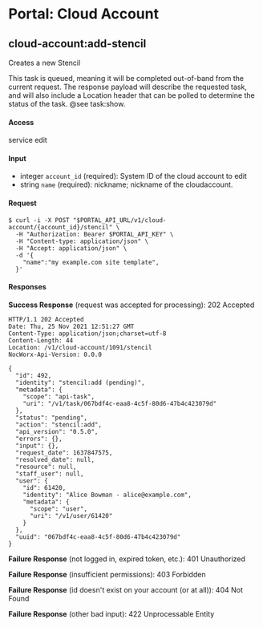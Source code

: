 # Portal: Cloud Account

## cloud-account:add-stencil
Creates a new Stencil

This task is queued, meaning it will be completed out-of-band from the current request. The response payload will describe the requested task, and will also include a Location header that can be polled to determine the status of the task. @see task:show.

#### Access
service edit

#### Input
- integer `account_id` (required): System ID of the cloud account to edit
- string `name` (required): nickname; nickname of the cloudaccount.

#### Request
```
$ curl -i -X POST "$PORTAL_API_URL/v1/cloud-account/{account_id}/stencil" \
  -H "Authorization: Bearer $PORTAL_API_KEY" \
  -H "Content-type: application/json" \
  -H "Accept: application/json" \
  -d '{
    "name":"my example.com site template",
  }'
```

#### Responses
**Success Response** (request was accepted for processing): 202 Accepted
```
HTTP/1.1 202 Accepted
Date: Thu, 25 Nov 2021 12:51:27 GMT
Content-Type: application/json;charset=utf-8
Content-Length: 44
Location: /v1/cloud-account/1091/stencil
NocWorx-Api-Version: 0.0.0

{
  "id": 492,
  "identity": "stencil:add (pending)",
  "metadata": {
    "scope": "api-task",
    "uri": "/v1/task/067bdf4c-eaa8-4c5f-80d6-47b4c423079d"
  },
  "status": "pending",
  "action": "stencil:add",
  "api_version": "0.5.0",
  "errors": {},
  "input": {},
  "request_date": 1637847575,
  "resolved_date": null,
  "resource": null,
  "staff_user": null,
  "user": {
    "id": 61420,
    "identity": "Alice Bowman - alice@example.com",
    "metadata": {
      "scope": "user",
      "uri": "/v1/user/61420"
    }
  },
  "uuid": "067bdf4c-eaa8-4c5f-80d6-47b4c423079d"
}
```

**Failure Response** (not logged in, expired token, etc.): 401 Unauthorized

**Failure Response** (insufficient permissions): 403 Forbidden

**Failure Response** (id doesn't exist on your account (or at all)): 404 Not Found

**Failure Response** (other bad input): 422 Unprocessable Entity
